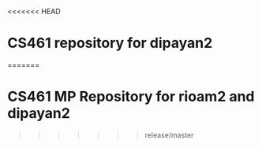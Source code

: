 <<<<<<< HEAD
# CS461 repository for dipayan2
=======
# CS461 MP Repository for rioam2 and dipayan2
>>>>>>> release/master
